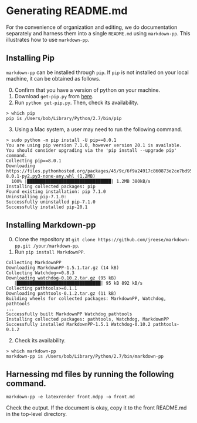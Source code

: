# Generating README.md

For the convenience of organization and editing, we do documentation separately and harness them into a single ``README.md`` using ``markdown-pp``. This illustrates how to use ``markdown-pp``.

## Installing Pip

``markdown-pp`` can be installed through ``pip``. If ``pip`` is not installed on your local machine, it can be obtained as follows.

  0. Confirm that you have a version of python on your machine.
  1. Download ``get-pip.py`` from [here](https://bootstrap.pypa.io/get-pip.py).
  2. Run ``python get-pip.py``. Then, check its availability.
  ```
> which pip
pip is /Users/bob/Library/Python/2.7/bin/pip
  ```
  3. Using a Mac system, a user may need to run the following command.
  ```
> sudo python -m pip install -U pip==8.0.1
You are using pip version 7.1.0, however version 20.1 is available.
You should consider upgrading via the 'pip install --upgrade pip' command.
Collecting pip==8.0.1
  Downloading https://files.pythonhosted.org/packages/45/9c/6f9a24917c860873e2ce7bd95b8f79897524353df51d5d920cd6b6c1ec33/pip-8.0.1-py2.py3-none-any.whl (1.2MB)
    100% |████████████████████████████████| 1.2MB 380kB/s
Installing collected packages: pip
Found existing installation: pip 7.1.0
Uninstalling pip-7.1.0:
Successfully uninstalled pip-7.1.0
Successfully installed pip-20.1
  ```

## Installing Markdown-pp

  0. Clone the repository at ``git clone https://github.com/jreese/markdown-pp.git /your/markdown-pp``.
  1. Run ``pip install MarkdownPP``.
  ```
Collecting MarkdownPP
  Downloading MarkdownPP-1.5.1.tar.gz (14 kB)
Collecting Watchdog>=0.8.3
  Downloading watchdog-0.10.2.tar.gz (95 kB)
     |████████████████████████████████| 95 kB 892 kB/s
Collecting pathtools>=0.1.1
  Downloading pathtools-0.1.2.tar.gz (11 kB)
Building wheels for collected packages: MarkdownPP, Watchdog, pathtools
...
Successfully built MarkdownPP Watchdog pathtools
Installing collected packages: pathtools, Watchdog, MarkdownPP
Successfully installed MarkdownPP-1.5.1 Watchdog-0.10.2 pathtools-0.1.2
  ```  
  2. Check its availability.
  ```
> which markdown-pp
markdown-pp is /Users/bob/Library/Python/2.7/bin/markdown-pp   
  ```

## Harnessing md files by running the following command.

```
markdown-pp -e latexrender front.mdpp -o front.md
```

Check the output. If the document is okay, copy it to the front README.md in the top-level directory.

